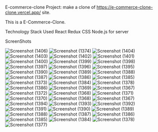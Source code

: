E-commerce-clone
Project: make a clone of https://e-commerce-clone-clone.vercel.app/ site.

This is a E-Commerce-Clone.

Technology Stack Used
React
Redux
CSS
Node.js for server

ScreenShots


![Screenshot (1406)](https://user-images.githubusercontent.com/95959359/169656039-c7351f15-a2e0-496b-8bb8-f092927937ef.png)
![Screenshot (1374)](https://user-images.githubusercontent.com/95959359/169656042-b6e9eba1-df4c-4c4c-9892-6a04bea2ea83.png)
![Screenshot (1404)](https://user-images.githubusercontent.com/95959359/169656043-daf6b33f-6169-4f37-bbb3-96414b760420.png)
![Screenshot (1403)](https://user-images.githubusercontent.com/95959359/169656045-4e276772-25a3-45d8-819c-0f48188ac5a8.png)
![Screenshot (1402)](https://user-images.githubusercontent.com/95959359/169656046-e60175f9-0335-402d-9a9a-7bc75cd764b9.png)
![Screenshot (1401)](https://user-images.githubusercontent.com/95959359/169656047-1243e407-30cc-4395-a5a2-4547a1451b02.png)
![Screenshot (1400)](https://user-images.githubusercontent.com/95959359/169656049-cffb06aa-ba76-47b3-93bc-cfa464cc29a8.png)
![Screenshot (1399)](https://user-images.githubusercontent.com/95959359/169656050-0e0633dc-51fb-4ef7-904f-4b37b0b58c32.png)
![Screenshot (1398)](https://user-images.githubusercontent.com/95959359/169656053-a8649edf-2c48-4115-b7c0-6f85f55a3a44.png)
![Screenshot (1397)](https://user-images.githubusercontent.com/95959359/169656056-ca48b59a-303a-4795-9cbf-9cdfaf2ec960.png)
![Screenshot (1396)](https://user-images.githubusercontent.com/95959359/169656057-765cfc60-01b8-4f27-806d-63bb6017b6de.png)
![Screenshot (1395)](https://user-images.githubusercontent.com/95959359/169656060-3cc5899f-843a-4a4d-919d-fcaae365ecdb.png)
![Screenshot (1390)](https://user-images.githubusercontent.com/95959359/169656066-4cd6d4ec-be8b-410c-bc6d-82e2a2b9d2ba.png)
![Screenshot (1389)](https://user-images.githubusercontent.com/95959359/169656068-bf9c4618-9f20-430c-83af-564ad8f4083b.png)
![Screenshot (1388)](https://user-images.githubusercontent.com/95959359/169656069-81a3bd62-c67c-4d74-8f4a-492920d298ea.png)
![Screenshot (1387)](https://user-images.githubusercontent.com/95959359/169656070-1905f92f-6d97-4a27-b943-5b1c1c84994e.png)
![Screenshot (1386)](https://user-images.githubusercontent.com/95959359/169656074-0bb6aa66-3327-4e46-9a2e-43a8ec81c167.png)
![Screenshot (1385)](https://user-images.githubusercontent.com/95959359/169656076-302d1251-351d-411e-a128-24f210a485a4.png)
![Screenshot (1373)](https://user-images.githubusercontent.com/95959359/169656077-46a31471-23c9-446e-9935-bf53e351abef.png)
![Screenshot (1384)](https://user-images.githubusercontent.com/95959359/169656078-5d9e295e-0577-440f-a10b-5322224da417.png)
![Screenshot (1378)](https://user-images.githubusercontent.com/95959359/169656098-8cd0215d-a23b-4b5a-96ee-7440fc605f5c.png)
![Screenshot (1386)](https://user-images.githubusercontent.com/95959359/169656082-44e2c63d-6f28-47a7-97f7-a6b6829e8537.png)
![Screenshot (1369)](https://user-images.githubusercontent.com/95959359/169656102-7c7deebe-ceff-41f5-8582-129b2ff2c474.png)
![Screenshot (1367)](https://user-images.githubusercontent.com/95959359/169656107-8d1c92c1-db5a-415e-8786-8eec4bc45264.png)
![Screenshot (1372)](https://user-images.githubusercontent.com/95959359/169656148-1a820b5a-fae0-44d4-ba70-024dc28015bd.png)
![Screenshot (1368)](https://user-images.githubusercontent.com/95959359/169656105-26beb4a4-19d7-4230-8afc-0b220bed6c93.png)
![Screenshot (1371)](https://user-images.githubusercontent.com/95959359/169656175-e5d5d60f-f782-4912-b00e-a4169542a3dc.png)
![Screenshot (1370)](https://user-images.githubusercontent.com/95959359/169656188-2c0c5f63-d699-463e-86ec-dc9da79e6f55.png)
![Screenshot (1368)](https://user-images.githubusercontent.com/95959359/169656212-2f6840e2-7f60-4662-be3b-cea34a93c799.png)
![Screenshot (1367)](https://user-images.githubusercontent.com/95959359/169656223-749bbc8d-3d86-4cca-b757-40f57004f465.png)
![Screenshot (1394)](https://user-images.githubusercontent.com/95959359/169656244-c0f2bc71-8e6c-44e8-8b2a-1bbcd7a3c494.png)
![Screenshot (1393)](https://user-images.githubusercontent.com/95959359/169656257-a208933d-0042-4ffe-b0bd-bf8f1f39e0d2.png)
![Screenshot (1392)](https://user-images.githubusercontent.com/95959359/169656265-94de4119-d369-4c56-aa39-9bd397fa482f.png)
![Screenshot (1391)](https://user-images.githubusercontent.com/95959359/169656267-1058c4b4-2371-4073-812e-c669412d4062.png)
![Screenshot (1390)](https://user-images.githubusercontent.com/95959359/169656280-26148543-4e70-4276-a4b9-c39dd4e563d2.png)
![Screenshot (1389)](https://user-images.githubusercontent.com/95959359/169656289-543a729f-b018-4d46-b00b-5f5e40617fc1.png)
![Screenshot (1388)](https://user-images.githubusercontent.com/95959359/169656297-187cdd16-0db8-4dc3-9e36-1f84162cf01f.png)
![Screenshot (1387)](https://user-images.githubusercontent.com/95959359/169656311-c7285d77-7ba9-4ca9-8140-9e30ba1e2e22.png)
![Screenshot (1386)](https://user-images.githubusercontent.com/95959359/169656318-c09cfca5-7742-4333-8437-30ef1d0c6448.png)
![Screenshot (1385)](https://user-images.githubusercontent.com/95959359/169656329-0f1a2050-175c-46d7-8021-d7c596f9ba5c.png)
![Screenshot (1384)](https://user-images.githubusercontent.com/95959359/169656352-ec026117-e33d-4c01-a1aa-6825dff265bb.png)
![Screenshot (1378)](https://user-images.githubusercontent.com/95959359/169656370-3d67fbe4-0548-4deb-bbcb-1d17b5208671.png)
![Screenshot (1377)](https://user-images.githubusercontent.com/95959359/169656378-94a6db1a-29ff-4a60-9e57-20921c0c3af7.png)

